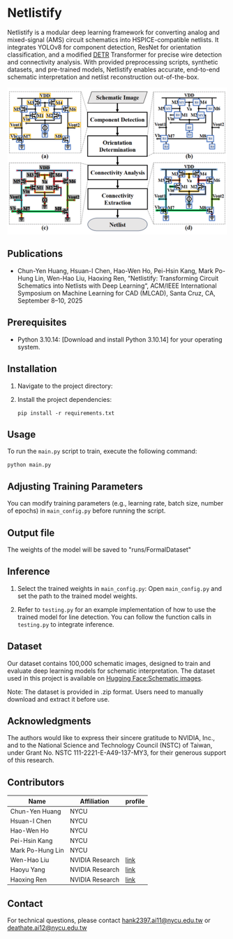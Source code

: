 # Netlistify

Netlistify is a modular deep learning framework for converting analog and mixed-signal (AMS) circuit schematics into HSPICE-compatible netlists. It integrates YOLOv8 for component detection, ResNet for orientation classification, and a modified [DETR](https://github.com/facebookresearch/detr) Transformer for precise wire detection and connectivity analysis. With provided preprocessing scripts, synthetic datasets, and pre-trained models, Netlistify enables accurate, end-to-end schematic interpretation and netlist reconstruction out-of-the-box.

![Example](example2.png)

## Publications
- Chun-Yen Huang, Hsuan-I Chen, Hao-Wen Ho, Pei-Hsin Kang, Mark Po-Hung Lin, Wen-Hao Liu, Haoxing Ren, “Netlistify: Transforming Circuit Schematics into Netlists with Deep Learning“, ACM/IEEE International Symposium on Machine Learning for CAD (MLCAD), Santa Cruz, CA, September 8–10, 2025

## Prerequisites

- Python 3.10.14: [Download and install Python 3.10.14] for your operating system.

## Installation
1. Navigate to the project directory:
2. Install the project dependencies:

    ```shell
    pip install -r requirements.txt
    ```

## Usage
To run the `main.py` script to train, execute the following command:

    python main.py

## Adjusting Training Parameters
You can modify training parameters (e.g., learning rate, batch size, number of epochs) in `main_config.py` before running the script.

## Output file
The weights of the model will be saved to "runs/FormalDataset"

## Inference
1. Select the trained weights in `main_config.py`:
Open `main_config.py` and set the path to the trained model weights.

2. Refer to `testing.py` for an example implementation of how to use the trained model for line detection.
You can follow the function calls in `testing.py` to integrate inference.

## Dataset
Our dataset contains 100,000 schematic images, designed to train and evaluate deep learning models for schematic interpretation.
The dataset used in this project is available on [Hugging Face:Schematic images](https://huggingface.co/datasets/hanky2397/schematic_images).

Note: The dataset is provided in .zip format. Users need to manually download and extract it before use.

## Acknowledgments
The authors would like to express their sincere gratitude to NVIDIA, Inc., and to the National Science and Technology Council (NSTC) of Taiwan, under Grant No. NSTC 111-2221-E-A49-137-MY3, for their generous support of this research.

## Contributors
| Name | Affiliation | profile |
|---|---|---|
| Chun-Yen Huang | NYCU | |
| Hsuan-I Chen | NYCU | |
| Hao-Wen Ho | NYCU | |
| Pei-Hsin Kang | NYCU | |
| Mark Po-Hung Lin | NYCU | |
| Wen-Hao Liu | NVIDIA Research | [link](https://research.nvidia.com/person/wen-hao-liu) |
| Haoyu Yang | NVIDIA Research | [link](https://research.nvidia.com/person/haoyu-yang) |
| Haoxing Ren | NVIDIA Research | [link](https://research.nvidia.com/person/haoxing-mark-ren) |

## Contact

For technical questions, please contact hank2397.ai11@nycu.edu.tw or deathate.ai12@nycu.edu.tw
